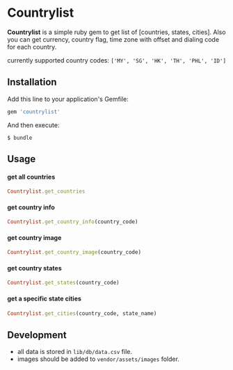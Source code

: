 # Countrylist

**Countrylist** is a simple ruby gem to get list of [countries, states, cities]. Also you can get currency, country flag, time zone with offset and dialing code for each country.

currently supported country codes: `['MY', 'SG', 'HK', 'TH', 'PHL', 'ID']`
## Installation

Add this line to your application's Gemfile:

```ruby
gem 'countrylist'
```

And then execute:

    $ bundle

## Usage

#### get all countries

```ruby
Countrylist.get_countries
```

#### get country info

```ruby
Countrylist.get_country_info(country_code) 
```

#### get country image

```ruby
Countrylist.get_country_image(country_code) 
```

#### get country states

```ruby
Countrylist.get_states(country_code) 
```

#### get a specific state cities

```ruby
Countrylist.get_cities(country_code, state_name) 
```

## Development
* all data is stored in `lib/db/data.csv` file.
* images should be added to `vendor/assets/images` folder.